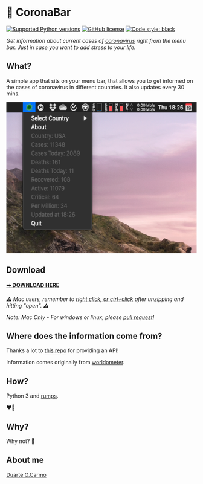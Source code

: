 # 🦠 CoronaBar
[![Supported Python versions](https://img.shields.io/badge/python-3.7-blue)]() [![GitHub license](https://img.shields.io/github/license/duarteocarmo/think-cell.svg)](https://github.com/duarteocarmo/coronabar/blob/master/LICENSE) [![Code style: black](https://img.shields.io/badge/code%20style-black-000000.svg)](https://github.com/python/black) 


*Get information about current cases of [coronavirus](https://en.wikipedia.org/wiki/2019%E2%80%9320_coronavirus_pandemic) right from the menu bar. Just in case you want to add stress to your life.*


## What?

A simple app that sits on your menu bar, that allows you to get informed on the cases of coronavirus in different countries. It also updates every 30 mins. 

<p align="center">
  <img  height="400" src="images/screenshot.png">
</p>

## Download

**[➡️ DOWNLOAD HERE](https://github.com/duarteocarmo/coronabar/releases/latest/download/CoronaBar.zip)**

*⚠️ Mac users, remember to [right click, or ctrl+click](https://support.apple.com/en-us/HT207700) after unzipping and hitting "open". ⚠️*

*Note: Mac Only - For windows or linux, please [pull request](https://github.com/duarteocarmo/coronabar/pulls)!*

## Where does the information come from? 

Thanks a lot to [this repo](https://github.com/javieraviles/covidAPI) for providing an API!

Information comes originally from [worldometer](https://www.worldometers.info/coronavirus/). 

## How?
Python 3 and [rumps](https://rumps.readthedocs.io/en/latest/index.html).

❤️🐍

## Why? 

Why not? 🤷


## About me

[Duarte O.Carmo](https://duarteocarmo.com)
